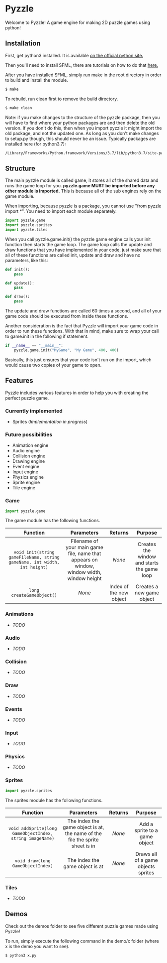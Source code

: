 # Pyzzle

Welcome to Pyzzle! A game engine for making 2D puzzle games using python!

## Installation

First, get python3 installed. It is available [on the official python site.](https://www.python.org/downloads/)

Then you'll need to install SFML, there are tutorials on how to do that [here.](https://www.sfml-dev.org/tutorials/2.5/)

After you have installed SFML, simply run make in the root directory in order to build and install the module.

```bash
$ make
```

To rebuild, run clean first to remove the build directory.

```bash
$ make clean
```

Note: if you make changes to the structure of the pyzzle package, then you will have to find where your python packages are and then delete the old version. If you don't do this, then when you import pyzzle it might import the old package, and not the updated one. As long as you don't make changes to setup.py though, this should never be an issue. Typically packages are installed here (for python3.7):

```bash
/Library/Frameworks/Python.framework/Versions/3.7/lib/python3.7/site-packages
```

## Structure

The main pyzzle module is called game, it stores all of the shared data and runs the game loop for you. **pyzzle.game MUST be imported before any other module is imported.** This is because all of the sub engines rely on the game module.

When importing, because pyzzle is a package, you cannot use "from pyzzle import *". You need to import each module separately.

```python
import pyzzle.game
import pyzzle.sprites
import pyzzle.tiles
```

When you call pyzzle.game.init() the pyzzle game engine calls
your init function then starts the game loop. The game loop calls the update and draw functions that you have
implemented in your code, just make sure that all of these functions are called init, update and draw and have no parameters, like this:

```python
def init():
    pass

def update():
    pass

def draw():
    pass
```

The update and draw functions are called 60 times a second, and all of your game code should be executed from inside these functions.

Another consideration is the fact that Pyzzle will import your game code in order to run these functions. With that in mind, make sure to wrap
your call to game.init in the following if statement.

```python
if __name__ == "__main__":
    pyzzle.game.init("MyGame", "My Game", 400, 400)
```

Basically, this just ensures that your code isn't run on the import, which would cause two copies of your game to open.

## Features

Pyzzle includes various features in order to help you with creating the perfect puzzle game.

### Currently implemented

- Sprites (*Implementation in progress*)

### Future possibilities

- Animation engine
- Audio engine
- Collision engine
- Drawing engine
- Event engine
- Input engine
- Physics engine
- Sprite engine
- Tile engine

### Game

```python
import pyzzle.game
```

The game module has the following functions.

| Function | Parameters | Returns | Purpose |
| :------: | :--------: | :-----: | :-----: |
| ```void init(string gameFileName, string gameName, int width, int height)``` | Filename of your main game file, name that appears on window, window width, window height | *None* | Creates the window and starts the game loop |
| ```long createGameObject()``` | *None* | Index of the new object | Creates a new game object |

### Animations

- *TODO*

### Audio

- *TODO*

### Collision

- *TODO*

### Draw

- *TODO*

### Events

- *TODO*

### Input

- *TODO*

### Physics

- *TODO*

### Sprites

```python
import pyzzle.sprites
```

The sprites module has the following functions.

| Function | Parameters | Returns | Purpose |
| :------: | :--------: | :-----: | :-----: |
| ```void addSprite(long GameObjectIndex, string imageName)``` | The index the game object is at, the name of the file the sprite sheet is in | *None* | Add a sprite to a game object |
| ```void draw(long GameObjectIndex)``` | The index the game object is at | *None* | Draws all of a game objects sprites |

### Tiles

- *TODO*

## Demos

Check out the demos folder to see five different puzzle games made using Pyzzle!

To run, simply execute the following command in the demo/x folder (where x is the demo you want to see).

```bash
$ python3 x.py
```
